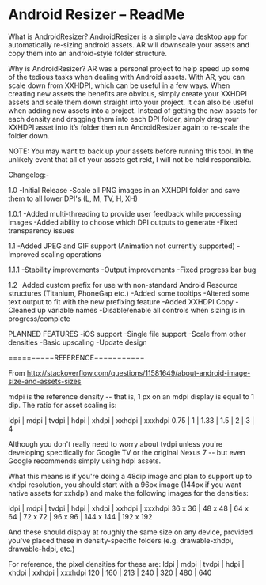 Android Resizer – ReadMe
===

What is AndroidResizer?
AndroidResizer is a simple Java desktop app for automatically re-sizing android assets.
AR will downscale your assets and copy them into an android-style folder structure.

Why is AndroidResizer?
AR was a personal project to help speed up some of the tedious tasks when dealing with Android assets. With AR, you can scale down from XXHDPI, which can be useful in a few ways. When creating new assets the benefits are obvious, simply create your XXHDPI assets and scale them down straight into your project.
It can also be useful when adding new assets into a project. Instead of getting the new assets for each density and dragging them into each DPI folder, simply drag your XXHDPI asset into it’s folder then run AndroidResizer again to re-scale the folder down.

NOTE: You may want to back up your assets before running this tool. In the unlikely event that all of your assets get rekt, I will not be held responsible.

Changelog:-

1.0
-Initial Release
-Scale all PNG images in an XXHDPI folder and save them to all lower DPI's (L, M, TV, H, XH)

1.0.1
-Added multi-threading to provide user feedback while processing images
-Added ability to choose which DPI outputs to generate
-Fixed transparency issues

1.1
-Added JPEG and GIF support (Animation not currently supported)
-Improved scaling operations

1.1.1
-Stability improvements
-Output improvements
-Fixed progress bar bug

1.2
-Added custom prefix for use with non-standard Android Resource structures (Titanium, PhoneGap etc.)
-Added some tooltips
-Altered some text output to fit with the new prefixing feature
-Added XXHDPI Copy
-Cleaned up variable names
-Disable/enable all controls when sizing is in progress/complete

PLANNED FEATURES
-iOS support
-Single file support
-Scale from other densities
-Basic upscaling
-Update design


==========REFERENCE===========

From http://stackoverflow.com/questions/11581649/about-android-image-size-and-assets-sizes

mdpi is the reference density -- that is, 1 px on an mdpi display is equal to 1 dip. The ratio for asset scaling is:

ldpi | mdpi | tvdpi | hdpi | xhdpi | xxhdpi | xxxhdpi
0.75 | 1       | 1.33  | 1.5   | 2        | 3           | 4

Although you don't really need to worry about tvdpi unless you're developing specifically for Google TV or the original Nexus 7 -- but even Google recommends simply using hdpi assets.

What this means is if you're doing a 48dip image and plan to support up to xhdpi resolution, you should start with a 96px image (144px if you want native assets for xxhdpi) and make the following images for the densities:

ldpi       | mdpi     | tvdpi     | hdpi      | xhdpi      | xxhdpi      | xxxhdpi
36 x 36 | 48 x 48 | 64 x 64  | 72 x 72 | 96 x 96   | 144 x 144 | 192 x 192

And these should display at roughly the same size on any device, provided you've placed these in density-specific folders (e.g. drawable-xhdpi, drawable-hdpi, etc.)	

For reference, the pixel densities for these are:
ldpi   | mdpi  | tvdpi  | hdpi  | xhdpi  | xxhdpi  | xxxhdpi
120   | 160     | 213    | 240   | 320     | 480       | 640
